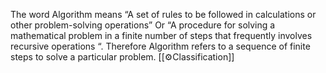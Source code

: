 The word Algorithm means “A set of rules to be followed in calculations or other problem-solving operations” Or “A procedure for solving a mathematical problem in a finite number of steps that frequently involves recursive operations “. Therefore Algorithm refers to a sequence of finite steps to solve a particular problem.
[[⚙️Classification]]
